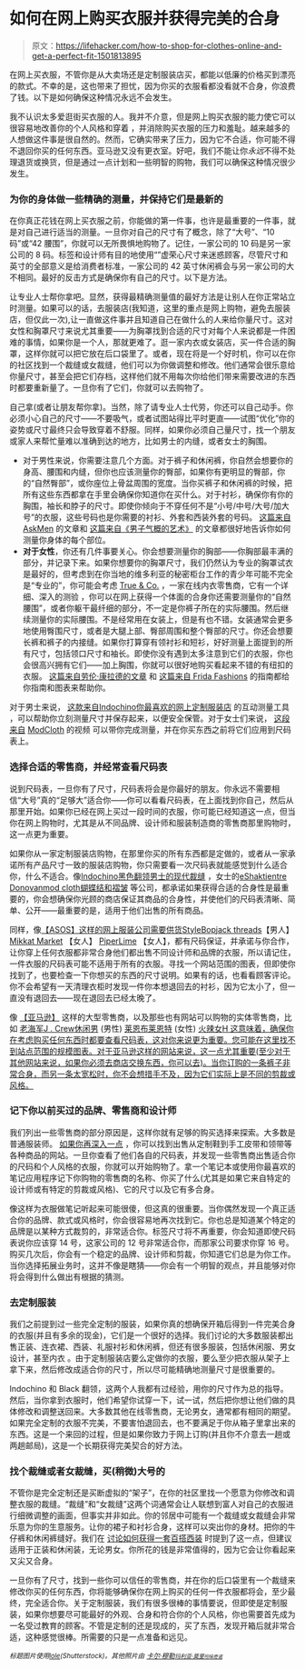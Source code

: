 # 如何在网上购买衣服并获得完美的合身

> 原文：<https://lifehacker.com/how-to-shop-for-clothes-online-and-get-a-perfect-fit-1501813895>

在网上买衣服，不管你是从大卖场还是定制服装店买，都能以低廉的价格买到漂亮的款式。不幸的是，这也带来了担忧，因为你买的衣服看都没看就不合身，你浪费了钱。以下是如何确保这种情况永远不会发生。



我不认识太多爱逛街买衣服的人。我并不介意，但是网上购买衣服的能力使它可以很容易地改善你的个人风格和穿着 ，并消除购买衣服的压力和羞耻。越来越多的人想做这件事是很自然的。然而，它确实带来了压力，因为它不合适，你可能不得不退回你买的任何东西。亚马逊又没有更衣室。好吧，我们不能让你*永远*不得不处理退货或换货，但是通过一点计划和一些明智的购物，我们可以确保这种情况很少发生。

### 为你的身体做一些精确的测量，并保持它们是最新的

在你真正花钱在网上买衣服之前，你能做的第一件事，也许是最重要的一件事，就是对自己进行适当的测量。一旦你对自己的尺寸有了概念，除了“大号”、“10 码”或“42 腰围”，你就可以无所畏惧地购物了。记住，一家公司的 10 码是另一家公司的 8 码。标签和设计师有目的地使用“”虚荣心尺寸来迷惑顾客，尽管尺寸和英寸的全部意义是给消费者标准，一家公司的 42 英寸休闲裤会与另一家公司的大不相同。最好的反击方式是确保你有自己的尺寸。以下是方法。

让专业人士帮你拿吧。显然，获得最精确测量值的最好方法是让别人在你正常站立时测量。如果可以的话，去服装店(我知道，这里的重点是网上购物，避免去服装店，但仅此一次),让一直做这件事并且知道自己在做什么的人来给你量尺寸。这对女性和胸罩尺寸来说尤其重要——为胸罩找到合适的尺寸对每个人来说都是一件困难的事情，如果你是一个人，那就更难了。逛一家内衣或女装店，买一件合适的胸罩，这样你就可以把它放在后口袋里了。或者，现在将是一个好时机，你可以在你的社区找到一个裁缝或女裁缝，他们可以为你做调整和修改。他们通常会很乐意给你量尺寸，甚至会把它们存档，这样他们就不用每次你给他们带来需要改进的东西时都要重新量了。一旦你有了它们，你就可以去购物了。

自己拿(或者让朋友帮你拿)。当然，除了请专业人士代劳，你还可以自己动手。你必须小心自己的尺寸——不要吸气，或者试图站得比平时更直——试图“优化”你的姿势或尺寸最终只会导致穿着不舒服。同样，如果你必须自己量尺寸，找一个朋友或家人来帮忙量难以准确到达的地方，比如男士的内缝，或者女士的胸围。

*   对于男性来说，你需要注意几个方面。对于裤子和休闲裤，你自然会想要你的身高、腰围和内缝，但你也应该测量你的臀部，如果你有更明显的臀部，你的“自然臀部”，或你座位上骨盆周围的宽度。当你买裤子和休闲裤的时候，把所有这些东西都拿在手里会确保你知道你在买什么。对于衬衫，确保你有你的胸围，袖长和脖子的尺寸。即使你倾向于不穿任何不是“小号/中号/大号/加大号”的衣服，这些号码也是你需要的衬衫、外套和西装外套的号码。 [这篇来自 AskMen](http://www.askmen.com/fashion/fashiontip/52b_fashion_advice.html) 的文章和 [这篇来自《男子气概的艺术》](http://www.artofmanliness.com/2010/07/27/measuring-the-man-how-to-measure-yourself-for-clothing-plus-a-bonus-personal-sizing-card/) 的文章都很好地告诉你如何测量你身体的每个部位。
*   **对于女性**，你还有几件事要关心。你会想要测量你的胸部——你胸部最丰满的部分，并记录下来。如果你想要你的胸罩尺寸，我们仍然认为专业的胸罩试衣是最好的，但考虑到在你当地的维多利亚的秘密柜台工作的青少年可能不完全是“专业的”，你可能会考虑 [True & Co.](https://trueandco.com/) ，一家在线内衣零售商，它有一个详细、深入的测验 ，你可以在网上获得一个体面的合身你还需要测量你的“自然腰围”，或者你躯干最纤细的部分，不一定是你裤子所在的实际腰围。然后继续测量你的实际腰围。不是经常用在女装上，但是有也不错。女装通常会更多地使用臀围尺寸，或者是大腿上部、臀部周围和整个臀部的尺寸。你还会想要长裤和裤子的内接缝。如果你打算穿有领衬衫和短衫，好好测量上面提到的所有尺寸，包括领口尺寸和袖长。即使你没有遇到太多注意到它们的衣服，你也会很高兴拥有它们——加上胸围，你就可以很好地购买看起来不错的有纽扣的衣服。 [这篇来自劳伦·康拉德的文章](http://laurenconrad.com/blog/post/savvy-shopper-how-to-measure-yourself-properly-for-successful-online-shopping) 和 [这篇来自 Frida Fashions](http://www.fridafashions.com/pages/measureyourself.html) 的指南都给你指南和图表来帮助你。

对于男士来说， [这款来自](http://www.indochino.com/measurements/display-body)[Indochino](http://www.indochino.com/)[你最喜欢的网上定制服装店](https://lifehacker.com/five-best-online-custom-clothing-stores-5909754) 的互动测量工具 ，可以帮助你立刻测量尺寸并保存起来，以便安全保管。对于女士们来说， [这段来自](http://www.modcloth.com/help/my-measurements-faq) [ModCloth](http://www.modcloth.com/) 的视频 可以带你完成测量，并在你买东西之前将它们应用到尺码表上。

### 选择合适的零售商，并经常查看尺码表

说到尺码表，一旦你有了尺寸，尺码表将会是你最好的朋友。你永远不需要相信“大号”真的“足够大”适合你——你可以看看尺码表，在上面找到你自己，然后从那里开始。如果你已经在网上买过一段时间的衣服，你可能已经知道这一点，但当你在网上购物时，尤其是从不同品牌、设计师和服装制造商的零售商那里购物时，这一点更为重要。

如果你从一家定制服装店购物，在那里你买的所有东西都是定做的，或者从一家承诺所有产品尺寸一致的服装店购物，你只需要看一次尺码表就能感觉到什么适合你，什么不适合。像[Indochino](http://www.indochino.com/)[黑色翻领](http://www.blacklapel.com/)[男士的现代裁缝](http://www.moderntailor.com/) ，女士的[eShakti](http://eshakti.com/)[entre Donovan](https://www.entredonovan.com/)[mod cloth](http://modcloth.com/)[蝴蝶结和褶皱](http://www.bowanddrape.com/) 等公司，都承诺如果获得合适的合身性是最重要的，你会想确保你光顾的商店保证其商品的合身性，并使他们的尺码表清晰、简单、公开——最重要的是，适用于他们出售的所有商品。

同样，像[【ASOS】](http://us.asos.com/)[这样的网上服装公司需要供货](http://needsupply.com/)[StyleBop](http://www.stylebop.com/)[jack threads](http://www.jackthreads.com/)【男人】 [Mikkat Market](http://www.mikkatmarket.com/) 【女人】 [PiperLime](http://www.piperlime.com/) 【女人】，都有尺码保证，并承诺与你合作，让你穿上任何衣服都非常合身他们都出售不同设计师和品牌的衣服，所以请记住，一件衣服的尺码表可能不适用于所有的衣服。寻找一个网站范围的图表，但即使你找到了，也要检查一下你想买的东西的尺寸说明。如果有的话，也看看顾客评论。你不会希望有一天清理衣柜时发现一件你本想退回去的衬衫，因为它太小了，但一直没有退回去——现在退回去已经太晚了。

像 [【亚马逊】](http://amazon.com/?asc_campaign=InlineText&asc_refurl=https://lifehacker.com/how-to-shop-for-clothes-online-and-get-a-perfect-fit-1501813895&asc_source=&tag=kinjalifehackerlink-20) 这样的大型零售商，以及那些也有网站可以购物的实体零售商，比如 [老海军](http://www.oldnavy.com/)[J . Crew](http://www.jcrew.com/index.jsp)[休闲男](http://casual-male-big-and-tall.destinationxl.com/mens-big-and-tall-store/) (男性) [莱恩布莱恩特](http://www.lanebryant.com/) (女性) [火辣女](http://torrid.com/)[H 这意味着，确保你在考虑购买任何东西时都要查看尺码表，这对你来说更为重要。您可能在这里找不到站点范围的规模图表。对于亚马逊这样的网站来说，这一点尤其重要(至少对于其他网站来说，如果你必须去商店交换东西，你可以去)。当你订购的一条裤子非常合身，而另一条太宽松时，你不会想措手不及，因为它们实际上是不同的剪裁或风格。](http://www.hm.com/us/)

### 记下你以前买过的品牌、零售商和设计师

我们列出一些零售商的部分原因是，这样你就有足够的购买选择来探索。大多数是普通服装师。 [如果你再深入一点](http://www.brit.co/custom-clothing/) ，你可以找到出售从定制鞋到手工皮带和领带等各种商品的网站。一旦你查看了他们各自的尺码表，并发现一些零售商出售适合你的尺码和个人风格的衣服，你就可以开始购物了。拿一个笔记本或使用你最喜欢的笔记应用程序记下你购物的零售商的名称、你买了什么(尤其是如果它来自特定的设计师或有特定的剪裁或风格)、它的尺寸以及它有多合身。

像这样为衣服做笔记听起来可能很傻，但这真的很重要。当你偶然发现一个真正适合你的品牌、款式或风格时，你会很容易地再次找到它。你也总是知道某个特定的品牌是以某种方式裁剪的，非常适合你。标签尺寸将不再重要，你会知道即使尺码表说你应该穿 14 号，这家公司的 12 号非常适合你，而那家公司要求你穿 16 号。购买几次后，你会有一个稳定的品牌、设计师和剪裁，你知道它们总是为你工作。当你选择拓展业务时，这并不像是瞎猜——你会有一个明智的观点，并且能够对你将会得到什么做出有根据的猜测。

### 去定制服装

我们之前提到过一些完全定制的服装，如果你真的想确保开箱后得到一件完美合身的衣服(并且有多余的现金)，它们是一个很好的选择。我们讨论的大多数服装都出售正装、连衣裙、西装、礼服衬衫和休闲裤，但还有很多服装，包括休闲服、男女设计，甚至内衣 。由于定制服装店要么定做你的衣服，要么至少把衣服从架子上拿下来，然后修改成适合你的尺寸，所以尽可能精确地测量尺寸是很重要的。

Indochino 和 Black 翻领，这两个人我都有过经验，用你的尺寸作为总的指导。然后，当你拿到衣服时，他们希望你试穿一下，试一试，然后把你想让他们做的具体修改和调整送回来。大多数其他在线零售商，无论男女，通常都有相同的期望。如果完全定制的衣服不完美，不要害怕退回去，也不要满足于你从箱子里拿出来的东西。这是一个来回的过程，但是如果你致力于网上订购(并且你不介意去一趟或两趟邮局)，这是一个长期获得完美契合的好方法。

### 找个裁缝或者女裁缝，买(稍微)大号的

不管你是完全定制还是买断虚拟的“架子”，在你的社区里找一个愿意为你修改和调整衣服的裁缝。“裁缝”和“女裁缝”这两个词通常会让人联想到富人对自己的衣服进行细微调整的画面，但事实并非如此。你的邻居中可能有一个裁缝或女裁缝会非常乐意为你的生意服务。让你的裙子和衬衫合身，这样可以突出你的身材。把你的牛仔裤和休闲裤缝好。我们在 [讨论如何获得一套百搭西装](https://lifehacker.com/how-to-buy-a-good-versatile-suit-for-any-occasion-1476050929) 时提到了这一点，但建议适用于正装和休闲装，无论男女。你所花的钱是非常值得的，因为它会让你看起来又尖又合身。

一旦你有了尺寸，找到一些你可以信任的零售商，并在你的后口袋里有一个裁缝来修改你买的任何东西，你将能够确保你在网上购买的任何一件衣服都将会，至少最终，完全适合你。关于定制服装，我们有很多很棒的事情要说，但即使是定制服装，如果你想要尽可能最好的外观、合身和符合你的个人风格，你也需要首先成为一名受过教育的顾客。不管是定制的还是现成的，买了东西，发现开箱后就非常合适，这种感觉很棒。所需要的只是一点准备和远见。

*<small>标题图片使用</small>*[*<small>lole</small>*](http://www.shutterstock.com/pic.mhtml?id=121233274&src=id)*<small>(Shutterstock)。其他照片由</small>* [*<small>卡尔·穆勒</small>*](http://www.flickr.com/photos/carl_mueller/410699091/)*<small></small>*<small>[*<small>玛利亚·莫里</small>*](http://www.flickr.com/photos/9248805@N04/4117091227/)*<small>[*<small>吲哚奇诺</small>*](http://www.indochino.com/lp/Custom-Tailored-SuitsA)*<small></small>*</small>*</small>

<small><small><small></small></small></small>
